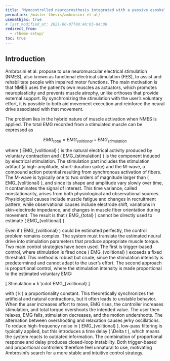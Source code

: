 ```yaml
---
title: "Myocontrolled neuroprosthesis integrated with a passive esoskeleton to support upper limb activities"
permalink: /master-thesis/ambrosini-et-al/
usemathjax: true
# last_modified_at: 2021-06-07T08:48:05-04:00
redirect_from:
  - /theme-setup/
toc: true
---
```


## Introduction

Ambrosini et al. propose to use neuromuscular electrical stimulation (NMES), also known as functional electrical stimulation (FES), to assist and rehabilitate people with impaired motor functions. The main motivation is that NMES uses the patient’s own muscles as actuators, which promotes neuroplasticity and prevents muscle atrophy, unlike orthoses that provide external support. By synchronizing the stimulation with the user’s voluntary effort, it is possible to both aid movement execution and reinforce the neural drive associated with that movement.

The problem lies in the hybrid nature of muscle activation when NMES is applied. The total EMG recorded from a stimulated muscle can be expressed as

$$
EMG_{total} = EMG_{volitional} + EMG_{stimulation}
$$

where ( EMG_{volitional} ) is the natural electrical activity produced by voluntary contraction and ( EMG_{stimulation} ) is the component induced by electrical stimulation. The stimulation part includes the stimulation artifact (a high-amplitude, short-duration spike) and the M-wave, a compound action potential resulting from synchronous activation of fibers. The M-wave is typically one to two orders of magnitude larger than ( EMG_{volitional} ), and since its shape and amplitude vary slowly over time, it contaminates the signal of interest. This time variance, called nonstationarity, arises from both physiological and observational sources. Physiological causes include muscle fatigue and changes in recruitment pattern, while observational causes include electrode shift, variations in skin–electrode impedance, and changes in muscle fiber orientation during movement. The result is that ( EMG_{total} ) cannot be directly used to estimate ( EMG_{volitional} ).

Even if ( EMG_{volitional} ) could be estimated perfectly, the control problem remains complex. The system must translate the estimated neural drive into stimulation parameters that produce appropriate muscle torque. Two main control strategies have been used. The first is trigger-based control, where stimulation is fired once ( EMG_{volitional} ) exceeds a fixed threshold. This method is robust but crude, since the stimulation intensity is predetermined and cannot adapt to the user’s effort. The second approach is proportional control, where the stimulation intensity is made proportional to the estimated voluntary EMG:

[
Stimulation = k \cdot EMG_{volitional}
]

with ( k ) a proportionality constant. This theoretically synchronizes the artificial and natural contractions, but it often leads to unstable behavior. When the user increases effort to move, EMG rises, the controller increases stimulation, and total torque overshoots the intended value. The user then relaxes, EMG falls, stimulation decreases, and the motion undershoots. The alternation between overshooting and relaxation causes jerky oscillations. To reduce high-frequency noise in ( EMG_{volitional} ), low-pass filtering is typically applied, but this introduces a time delay ( \Delta t ), which means the system reacts to outdated information. The combination of proportional response and delay produces closed-loop instability. Both trigger-based and proportional controllers therefore feel unnatural to use, motivating Ambrosini’s search for a more stable and intuitive control strategy.
